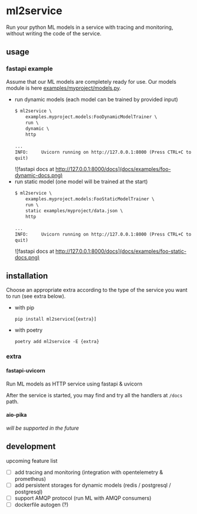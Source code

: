 # ml2service

Run your python ML models in a service with tracing and monitoring, without writing the code of the service.

## usage

### fastapi example

Assume that our ML models are completely ready for use. Our models module is
here [examples/myproject/models.py](src/examples/myproject/models.py).

* run dynamic models (each model can be trained by provided input)
  ```
  $ ml2service \
      examples.myproject.models:FooDynamicModelTrainer \
      run \
      dynamic \
      http

  ...
  INFO:     Uvicorn running on http://127.0.0.1:8000 (Press CTRL+C to quit)
  ```
  ![fastapi docs at http://127.0.0.1:8000/docs](docs/examples/foo-dynamic-docs.png)
* run static model (one model will be trained at the start)
  ```
  $ ml2service \
      examples.myproject.models:FooStaticModelTrainer \
      run \
      static examples/myproject/data.json \
      http
  
  ...
  INFO:     Uvicorn running on http://127.0.0.1:8000 (Press CTRL+C to quit)
  ```
  ![fastapi docs at http://127.0.0.1:8000/docs](docs/examples/foo-static-docs.png)

## installation

Choose an appropriate extra according to the type of the service you want to run (see extra below).

* with pip
  ```
  pip install ml2service[{extra}]
  ```
* with poetry
  ```
  poetry add ml2service -E {extra}
  ```

### extra

#### fastapi-uvicorn

Run ML models as HTTP service using fastapi & uvicorn

After the service is started, you may find and try all the handlers at `/docs` path.

#### aio-pika

*will be supported in the future*

## development

upcoming feature list

* [ ] add tracing and monitoring (integration with opentelemetry & prometheus)
* [ ] add persistent storages for dynamic models (redis / postgresql / postgresql)
* [ ] support AMQP protocol (run ML with AMQP consumers)
* [ ] dockerfile autogen (?)
